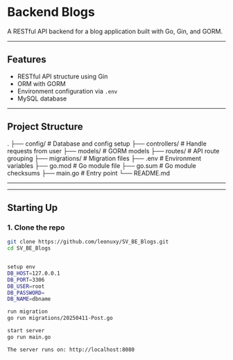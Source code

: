 # Backend Blogs

A RESTful API backend for a blog application built with Go, Gin, and GORM.

---

## Features

- RESTful API structure using Gin
- ORM with GORM
- Environment configuration via `.env`
- MySQL database

---

## Project Structure
. ├── config/ # Database and config setup ├── controllers/ # Handle requests from user ├── models/ # GORM models ├── routes/ # API route grouping ├── migrations/ # Migration files ├── .env # Environment variables ├── go.mod # Go module file ├── go.sum # Go module checksums ├── main.go # Entry point └── README.md

---

---

##  Starting Up

### 1. Clone the repo

```bash
git clone https://github.com/leonuxy/SV_BE_Blogs.git
cd SV_BE_Blogs


setup env
DB_HOST=127.0.0.1
DB_PORT=3306
DB_USER=root
DB_PASSWORD=
DB_NAME=dbname

run migration
go run migrations/20250411-Post.go

start server
go run main.go

The server runs on: http://localhost:8080
